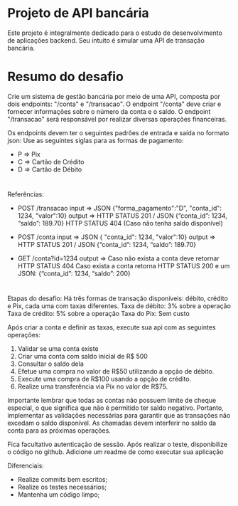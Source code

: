 # Projeto de API bancária

Este projeto é integralmente dedicado para o estudo de desenvolvimento de aplicações backend. Seu intuito é simular uma API de transação bancária.

# Resumo do desafio

Crie um sistema de gestão bancária por meio de uma API, composta por dois endpoints:
"/conta" e "/transacao". O endpoint "/conta" deve criar e fornecer informações sobre o número
da conta e o saldo. O endpoint "/transacao" será responsável por realizar diversas operações
financeiras.

Os endpoints devem ter o seguintes padrões de entrada e saída no formato json:
Use as seguintes siglas para as formas de pagamento:

* P => Pix
* C => Cartão de Crédito
* D => Cartão de Débito

# 
Referências:
* POST /transacao
input => JSON {"forma_pagamento":"D", "conta_id": 1234, "valor":10}
output => HTTP STATUS 201 / JSON {“conta_id”: 1234, “saldo”: 189.70}
HTTP STATUS 404 (Caso não tenha saldo disponível)

* POST /conta
input => JSON { "conta_id": 1234, "valor":10}
output => HTTP STATUS 201 / JSON {“conta_id”: 1234, “saldo”: 189.70}

* GET /conta?id=1234
output => Caso não exista a conta deve retornar HTTP STATUS 404
Caso exista a conta retorna HTTP STATUS 200 e um JSON:
{“conta_id”: 1234, “saldo”: 200}

# 
Etapas do desafio:
Há três formas de transação disponíveis: débito, crédito e Pix, cada uma com taxas diferentes.
Taxa de débito: 3% sobre a operação
Taxa de crédito: 5% sobre a operação
Taxa do Pix: Sem custo

Após criar a conta e definir as taxas, execute sua api com as seguintes operações:
1. Validar se uma conta existe
2. Criar uma conta com saldo inicial de R$ 500
3. Consultar o saldo dela
4. Efetue uma compra no valor de R$50 utilizando a opção de débito.
5. Execute uma compra de R$100 usando a opção de crédito.
6. Realize uma transferência via Pix no valor de R$75.

Importante lembrar que todas as contas não possuem limite de cheque especial, o que
significa que não é permitido ter saldo negativo. Portanto, implementar as validações
necessárias para garantir que as transações não excedam o saldo disponível.
As chamadas devem interferir no saldo da conta para as próximas operações.

Fica facultativo autenticação de sessão.
Após realizar o teste, disponibilize o código no github.
Adicione um readme de como executar sua aplicação

Diferenciais:
* Realize commits bem escritos;
* Realize os testes necessários;
* Mantenha um código limpo;
